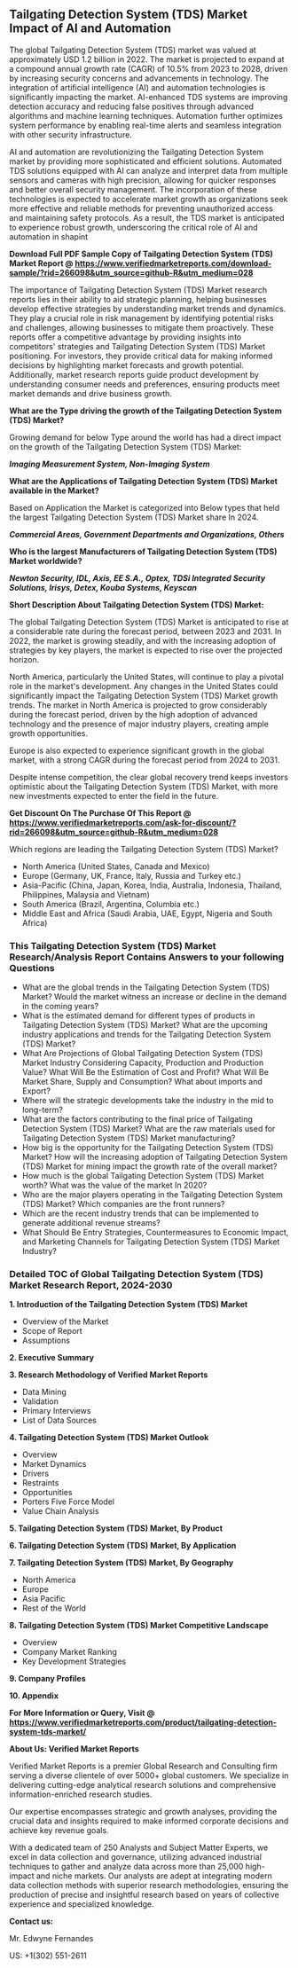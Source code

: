 <h2>Tailgating Detection System (TDS) Market Impact of AI and Automation</h2><p>The global Tailgating Detection System (TDS) market was valued at approximately USD 1.2 billion in 2022. The market is projected to expand at a compound annual growth rate (CAGR) of 10.5% from 2023 to 2028, driven by increasing security concerns and advancements in technology. The integration of artificial intelligence (AI) and automation technologies is significantly impacting the market. AI-enhanced TDS systems are improving detection accuracy and reducing false positives through advanced algorithms and machine learning techniques. Automation further optimizes system performance by enabling real-time alerts and seamless integration with other security infrastructure.</p><p>AI and automation are revolutionizing the Tailgating Detection System market by providing more sophisticated and efficient solutions. Automated TDS solutions equipped with AI can analyze and interpret data from multiple sensors and cameras with high precision, allowing for quicker responses and better overall security management. The incorporation of these technologies is expected to accelerate market growth as organizations seek more effective and reliable methods for preventing unauthorized access and maintaining safety protocols. As a result, the TDS market is anticipated to experience robust growth, underscoring the critical role of AI and automation in shapint</p><p id="" class=""><strong>Download Full PDF Sample Copy of Tailgating Detection System (TDS) Market Report @ <a href="https://www.verifiedmarketreports.com/download-sample/?rid=266098&utm_source=github-R&utm_medium=028" target="_blank">https://www.verifiedmarketreports.com/download-sample/?rid=266098&utm_source=github-R&utm_medium=028</a></strong></p><p>The importance of&nbsp;Tailgating Detection System (TDS) Market research reports lies in their ability to aid strategic planning, helping businesses develop effective strategies by understanding market trends and dynamics. They play a crucial role in risk management by identifying potential risks and challenges, allowing businesses to mitigate them proactively. These reports offer a competitive advantage by providing insights into competitors' strategies and Tailgating Detection System (TDS) Market positioning. For investors, they provide critical data for making informed decisions by highlighting market forecasts and growth potential. Additionally, market research reports guide product development by understanding consumer needs and preferences, ensuring products meet market demands and drive business growth.</p><p><strong>What are the&nbsp;Type driving the growth of the Tailgating Detection System (TDS) Market?</strong></p><p id="" class="">Growing demand for below Type around the world has had a direct impact on the growth of the Tailgating Detection System (TDS) Market:</p><em><strong>Imaging Measurement System, Non-Imaging System</strong></em></p><strong>What are the&nbsp;Applications&nbsp;of Tailgating Detection System (TDS) Market available in the Market?</strong></p><p id="" class="">Based on Application the Market is categorized into Below types that held the largest Tailgating Detection System (TDS) Market share In 2024.</p><em><strong>Commercial Areas, Government Departments and Organizations, Others</strong></em></p><strong>Who is the largest Manufacturers of Tailgating Detection System (TDS) Market worldwide?</strong></p><p><em><strong>Newton Security, IDL, Axis, EE S.A., Optex, TDSi Integrated Security Solutions, Irisys, Detex, Kouba Systems, Keyscan</strong></em></p><p id="" class=""><strong>Short Description About Tailgating Detection System (TDS) Market:</strong></p><p>The global Tailgating Detection System (TDS) Market is anticipated to rise at a considerable rate during the forecast period, between 2023 and 2031. In 2022, the market is growing steadily, and with the increasing adoption of strategies by key players, the market is expected to rise over the projected horizon.</p><p>North America, particularly the United States, will continue to play a pivotal role in the market's development. Any changes in the United States could significantly impact the Tailgating Detection System (TDS) Market growth trends. The market in North America is projected to grow considerably during the forecast period, driven by the high adoption of advanced technology and the presence of major industry players, creating ample growth opportunities.</p><p>Europe is also expected to experience significant growth in the global market, with a strong CAGR during the forecast period from 2024 to 2031.</p><p>Despite intense competition, the clear global recovery trend keeps investors optimistic about the Tailgating Detection System (TDS) Market, with more new investments expected to enter the field in the future.</p><p id="" class=""><strong>Get Discount On The Purchase Of This Report @ <a href="https://www.verifiedmarketreports.com/ask-for-discount/?rid=266098&utm_source=github-R&utm_medium=028" target="_blank">https://www.verifiedmarketreports.com/ask-for-discount/?rid=266098&utm_source=github-R&utm_medium=028</a></strong></p>Which regions are leading the Tailgating Detection System (TDS) Market?</p><ul><li>North America (United States, Canada and Mexico)</li><li>Europe (Germany, UK, France, Italy, Russia and Turkey etc.)</li><li>Asia-Pacific (China, Japan, Korea, India, Australia, Indonesia, Thailand, Philippines, Malaysia and Vietnam)</li><li>South America (Brazil, Argentina, Columbia etc.)</li><li>Middle East and Africa (Saudi Arabia, UAE, Egypt, Nigeria and South Africa)</li></ul><h3 id="" class="">This Tailgating Detection System (TDS) Market Research/Analysis Report Contains Answers to your following Questions</h3><ul><li>What are the global trends in the Tailgating Detection System (TDS) Market? Would the market witness an increase or decline in the demand in the coming years?</li><li>What is the estimated demand for different types of products in Tailgating Detection System (TDS) Market? What are the upcoming industry applications and trends for the Tailgating Detection System (TDS) Market?</li><li>What Are Projections of Global Tailgating Detection System (TDS) Market Industry Considering Capacity, Production and Production Value? What Will Be the Estimation of Cost and Profit? What Will Be Market Share, Supply and Consumption? What about imports and Export?</li><li>Where will the strategic developments take the industry in the mid to long-term?</li><li>What are the factors contributing to the final price of Tailgating Detection System (TDS) Market? What are the raw materials used for Tailgating Detection System (TDS) Market manufacturing?</li><li>How big is the opportunity for the Tailgating Detection System (TDS) Market? How will the increasing adoption of Tailgating Detection System (TDS) Market for mining impact the growth rate of the overall market?</li><li>How much is the global Tailgating Detection System (TDS) Market worth? What was the value of the market In 2020?</li><li>Who are the major players operating in the Tailgating Detection System (TDS) Market? Which companies are the front runners?</li><li>Which are the recent industry trends that can be implemented to generate additional revenue streams?</li><li>What Should Be Entry Strategies, Countermeasures to Economic Impact, and Marketing Channels for Tailgating Detection System (TDS) Market Industry?</li></ul><h3 id="" class="">Detailed TOC of Global Tailgating Detection System (TDS) Market Research Report, 2024-2030</h3><p id="" class=""><strong>1. Introduction of the Tailgating Detection System (TDS) Market</strong></p><ul><li>Overview of the Market</li><li>Scope of Report</li><li>Assumptions</li></ul><p id="" class=""><strong>2. Executive Summary</strong></p><p id="" class=""><strong>3. Research Methodology of Verified Market Reports</strong></p><ul><li>Data Mining</li><li>Validation</li><li>Primary Interviews</li><li>List of Data Sources</li></ul><p id="" class=""><strong>4. Tailgating Detection System (TDS) Market Outlook</strong></p><ul><li>Overview</li><li>Market Dynamics</li><li>Drivers</li><li>Restraints</li><li>Opportunities</li><li>Porters Five Force Model</li><li>Value Chain Analysis</li></ul><p id="" class=""><strong>5. Tailgating Detection System (TDS) Market, By Product</strong></p><p id="" class=""><strong>6. Tailgating Detection System (TDS) Market, By Application</strong></p><p id="" class=""><strong>7. Tailgating Detection System (TDS) Market, By Geography</strong></p><ul><li>North America</li><li>Europe</li><li>Asia Pacific</li><li>Rest of the World</li></ul><p id="" class=""><strong>8. Tailgating Detection System (TDS) Market Competitive Landscape</strong></p><ul><li>Overview</li><li>Company Market Ranking</li><li>Key Development Strategies</li></ul><p id="" class=""><strong>9. Company Profiles</strong></p><p id="" class=""><strong>10. Appendix</strong></p><p id="" class=""><strong>For More Information or Query, Visit @ <a href="https://www.verifiedmarketreports.com/product/tailgating-detection-system-tds-market/" target="_blank">https://www.verifiedmarketreports.com/product/tailgating-detection-system-tds-market/</a></strong></p><p id="" class=""><strong>About Us: Verified Market Reports</strong></p><p id="" class="">Verified Market Reports is a premier Global Research and Consulting firm serving a diverse clientele of over 5000+ global customers. We specialize in delivering cutting-edge analytical research solutions and comprehensive information-enriched research studies.</p><p id="" class="">Our expertise encompasses strategic and growth analyses, providing the crucial data and insights required to make informed corporate decisions and achieve key revenue goals.</p><p id="" class="">With a dedicated team of 250 Analysts and Subject Matter Experts, we excel in data collection and governance, utilizing advanced industrial techniques to gather and analyze data across more than 25,000 high-impact and niche markets. Our analysts are adept at integrating modern data collection methods with superior research methodologies, ensuring the production of precise and insightful research based on years of collective experience and specialized knowledge.</p><p id="" class=""><strong>Contact us:</strong></p><p id="" class="">Mr. Edwyne Fernandes</p><p id="" class="">US: +1(302) 551-2611</p>